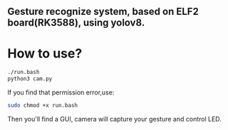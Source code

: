 ## Gesture recognize system, based on ELF2 board(RK3588), using yolov8.

# How to use?
```bash
./run.bash
python3 cam.py
```

If you find that permission error,use:
```bash
sudo chmod +x run.bash
```

Then you'll find a GUI, camera will capture your gesture and control LED.
